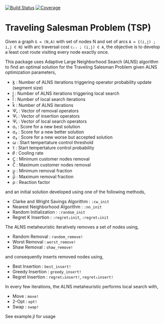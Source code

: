 [![Build Status](https://github.com/anmol1104/TSP.jl/actions/workflows/CI.yml/badge.svg?branch=master)](https://github.com/anmol1104/TSP.jl/actions/workflows/CI.yml?query=branch%3Amaster)
[![Coverage](https://codecov.io/gh/anmol1104/TSP.jl/branch/master/graph/badge.svg)](https://codecov.io/gh/anmol1104/TSP.jl)

# Traveling Salesman Problem (TSP)

Given a graph `G = (N,A)` with set of nodes N and set of arcs `A = {(i,j) ; i,j ∈ N}` 
with arc traversal cost `cᵢⱼ ; (i,j) ∈ A`, the objective is to develop a least cost 
route visiting every node exactly once.

This package uses Adaptive Large Neighborhood Search (ALNS) algorithm to find an 
optimal solution for the Traveling Salesman Problem given ALNS optimization 
parameters,
- k̲     :   Number of ALNS iterations triggering operator probability update (segment size)
- l̲     :   Number of ALNS iterations triggering local search
- l̅     :   Number of local search iterations
- k̅     :   Number of ALNS iterations
- Ψᵣ    :   Vector of removal operators
- Ψᵢ    :   Vector of insertion operators
- Ψₗ    :   Vector of local search operators
- σ₁    :   Score for a new best solution
- σ₂    :   Score for a new better solution
- σ₃    :   Score for a new worse but accepted solution
- ω     :   Start tempertature control threshold 
- τ     :   Start tempertature control probability
- 𝜃     :   Cooling rate
- C̲     :   Minimum customer nodes removal
- C̅     :   Maximum customer nodes removal
- μ̲     :   Minimum removal fraction
- μ̅     :   Maximum removal fraction
- ρ     :   Reaction factor

and an initial solution developed using one of the following methods,
- Clarke and Wright Savings Algorithm   : `:cw_init`
- Nearest Neighborhood Algorithm        : `:nn_init`
- Random Initialization                 : `:random_init`
- Regret K Insertion                    : `:regret₂init`, `:regret₃init`

The ALNS metaheuristic iteratively removes a set of nodes using,
- Random Removal    : `random_remove!`
- Worst Removal     : `worst_remove!`
- Shaw Removal      : `shaw_remove!`

and consequently inserts removed nodes using,
- Best Insertion    : `best_insert!`
- Greedy Insertion  : `greedy_insert!`
- Regret Insertion  : `regret₂insert!`, `regret₃insert!`

In every few iterations, the ALNS metaheuristic performs local search with,
- Move  : `move!`
- 2-Opt : `opt!`
- Swap  : `swap!`

See example.jl for usage